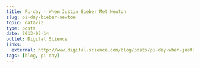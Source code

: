 ```yaml
---
title: Pi-day - When Justin Bieber Met Newton
slug: pi-day-bieber-newton
topic: dataviz
type: posts
date: 2013-03-14
outlet: Digital Science
links:
  external: http://www.digital-science.com/blog/posts/pi-day-when-justin-bieber-met-newton
tags: [blog, pi-day]
---
```


